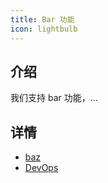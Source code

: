 ```yaml
---
title: Bar 功能
icon: lightbulb
---
```


## 介绍

我们支持 bar 功能，...

## 详情

- [baz](baz.md)
- [DevOps](DevOps.md)
